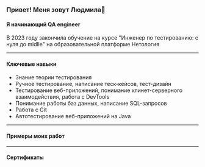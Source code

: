 ### Привет! Меня зовут Людмила👋
#### Я начинающий QA engineer
В 2023 году закончила обучение на курсе "Инженер по тестированию: с нуля до midlle" на образовательной платформе Нетология
______
#### Ключевые навыки
- Знание теории тестирования
- Ручное тестирование, написание теск-кейсов, тест-дизайн
- Тестирование веб-приложений, понимание клинет-серверного взаимодействия, работа с DevTools
- Понимание работы баз данных, написание SQL-запросов
- Работа с Git
- Автотестирование веб-приложений на Java
_____
#### Примеры моих работ
_____
#### Сертификаты


<!--
**LudmilaSh/LudmilaSh** is a ✨ _special_ ✨ repository because its `README.md` (this file) appears on your GitHub profile.

Here are some ideas to get you started:

- 🔭 I’m currently working on ...
- 🌱 I’m currently learning ...
- 👯 I’m looking to collaborate on ...
- 🤔 I’m looking for help with ...
- 💬 Ask me about ...
- 📫 How to reach me: ...
- 😄 Pronouns: ...
- ⚡ Fun fact: ...
-->
